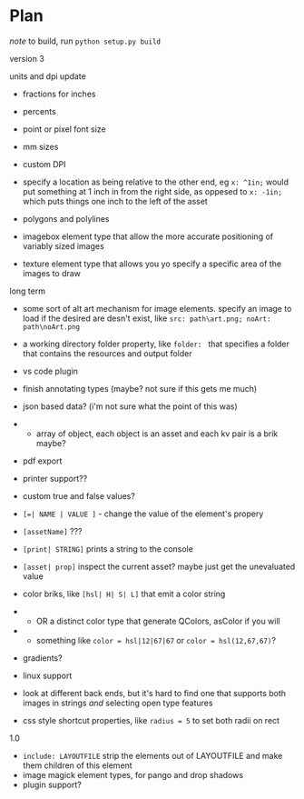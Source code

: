# Plan

*note* to build, run `python setup.py build`


version 3


units and dpi update
 - fractions for inches
 - percents
 - point or pixel font size
 - mm sizes
 - custom DPI
 - specify a location as being relative to the other end, eg `x: ^1in;` would put something at 1 inch in from the right side, as oppesed to `x: -1in;` which puts things one inch to the left of the asset

 - polygons and polylines
 - imagebox element type that allow the more accurate positioning of variably sized images
 - texture element type that allows you yo specify a specific area of the images to draw

long term 
 - some sort of alt art mechanism for image elements. specify an image to load if the desired are desn't exist, like `src: path\art.png; noArt: path\noArt.png`
 - a working directory folder property, like `folder: ` that specifies a folder that contains the resources and output folder
 - vs code plugin
 - finish annotating types (maybe? not sure if this gets me much)
 - json based data? (i'm not sure what the point of this was)
 - - array of object, each object is an asset and each kv pair is a brik maybe?
 - pdf export
 - printer support??
 - custom true and false values?
 - `[=| NAME | VALUE ]` - change the value of the element's propery
 - `[assetName]` ???
 - `[print| STRING]` prints a string to the console
 - `[asset| prop]` inspect the current asset? maybe just get the unevaluated value

 - color briks, like `[hsl| H| S| L]` that emit a color string
 - -  OR a distinct color type that generate QColors, asColor if you will
 - - something like `color = hsl|12|67|67` or `color = hsl(12,67,67)`?
 - gradients?
 - linux support
 - look at different back ends, but it's hard to find one that supports both images in strings *and* selecting open type features
 - css style shortcut properties, like `radius = 5` to set both radii on rect


1.0

 - `include: LAYOUTFILE` strip the elements out of LAYOUTFILE and make them children of this element
 - image magick element types, for pango and drop shadows
 - plugin support?

